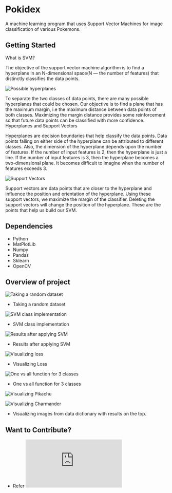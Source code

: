 # Pokidex

A machine learning program that uses Support Vector Machines for image classification of various Pokemons.

## Getting Started

What is SVM?

The objective of the support vector machine algorithm is to find a hyperplane in an N-dimensional space(N — the number of features) that distinctly classifies the data points.


![Possible hyperplanes](/Pokidex-images/SVM-1.png)




To separate the two classes of data points, there are many possible hyperplanes that could be chosen. Our objective is to find a plane that has the maximum margin, i.e the maximum distance between data points of both classes. Maximizing the margin distance provides some reinforcement so that future data points can be classified with more confidence.
Hyperplanes and Support Vectors


Hyperplanes are decision boundaries that help classify the data points. Data points falling on either side of the hyperplane can be attributed to different classes. Also, the dimension of the hyperplane depends upon the number of features. If the number of input features is 2, then the hyperplane is just a line. If the number of input features is 3, then the hyperplane becomes a two-dimensional plane. It becomes difficult to imagine when the number of features exceeds 3.

![Support Vectors](/Pokidex-images/SVM2.jpg)


Support vectors are data points that are closer to the hyperplane and influence the position and orientation of the hyperplane. Using these support vectors, we maximize the margin of the classifier. Deleting the support vectors will change the position of the hyperplane. These are the points that help us build our SVM.

## Dependencies
- Python
- MatPlotLib
- Numpy
- Pandas
- Sklearn
- OpenCV
## Overview of project


![Taking a random dataset](/Pokidex-images/Example1.png)
- Taking a random dataset

![SVM class implementation](/Pokidex-images/SVMclass.png)
- SVM class implementation

![Results after applying SVM](/Pokidex-images/Example-1-SVM.png)
- Results after applying SVM

![Visualizing loss](/Pokidex-images/Loss.png)
- Visualizing Loss

![One vs all function for 3 classes](/Pokidex-images/OnevAll.png)
- One vs all function for 3 classes

![Visualizing Pikachu](/Pokidex-images/Pikachu.png)


![Visualizing Charmander](/Pokidex-images/Charmander.png)

- Visualizing images from data dictionary with results on the top.

## Want to Contribute? 
* Refer ![Contributing.md](https://github.com/pr4nshul/Pokidex/blob/master/Contributing.md)

